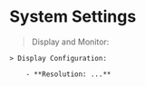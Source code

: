 # System Settings

> Display and Monitor:

    > Display Configuration:

        - **Resolution: ...**
